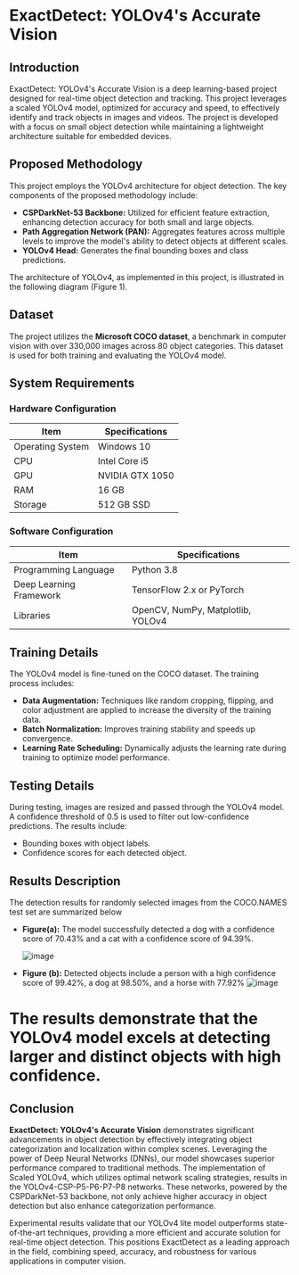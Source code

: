# ExactDetect: YOLOv4's Accurate Vision

## Introduction

ExactDetect: YOLOv4's Accurate Vision is a deep learning-based project designed for real-time object detection and tracking. This project leverages a scaled YOLOv4 model, optimized for accuracy and speed, to effectively identify and track objects in images and videos. The project is developed with a focus on small object detection while maintaining a lightweight architecture suitable for embedded devices.

## Proposed Methodology

This project employs the YOLOv4 architecture for object detection. The key components of the proposed methodology include:

- **CSPDarkNet-53 Backbone:** Utilized for efficient feature extraction, enhancing detection accuracy for both small and large objects.
- **Path Aggregation Network (PAN):** Aggregates features across multiple levels to improve the model's ability to detect objects at different scales.
- **YOLOv4 Head:** Generates the final bounding boxes and class predictions.

The architecture of YOLOv4, as implemented in this project, is illustrated in the following diagram (Figure 1).

## Dataset

The project utilizes the **Microsoft COCO dataset**, a benchmark in computer vision with over 330,000 images across 80 object categories. This dataset is used for both training and evaluating the YOLOv4 model.

## System Requirements

### Hardware Configuration

| Item               | Specifications   |
|--------------------|------------------|
| Operating System   | Windows 10       |
| CPU                | Intel Core i5    |
| GPU                | NVIDIA GTX 1050  |
| RAM                | 16 GB            |
| Storage            | 512 GB SSD       |

### Software Configuration

| Item               | Specifications                    |
|--------------------|-----------------------------------|
| Programming Language | Python 3.8                        |
| Deep Learning Framework | TensorFlow 2.x or PyTorch       |
| Libraries          | OpenCV, NumPy, Matplotlib, YOLOv4   |

## Training Details

The YOLOv4 model is fine-tuned on the COCO dataset. The training process includes:

- **Data Augmentation:** Techniques like random cropping, flipping, and color adjustment are applied to increase the diversity of the training data.
- **Batch Normalization:** Improves training stability and speeds up convergence.
- **Learning Rate Scheduling:** Dynamically adjusts the learning rate during training to optimize model performance.

## Testing Details

During testing, images are resized and passed through the YOLOv4 model. A confidence threshold of 0.5 is used to filter out low-confidence predictions. The results include:

- Bounding boxes with object labels.
- Confidence scores for each detected object.

## Results Description

The detection results for randomly selected images from the COCO.NAMES test set are summarized below

- **Figure(a):** The model successfully detected a dog with a confidence score of 70.43% and a cat with a confidence score of 94.39%.

  ![image](https://github.com/user-attachments/assets/f7b1ffa2-2ee7-4763-b04b-3bf310183caa)


- **Figure (b):** Detected objects include a person with a high confidence score of 99.42%, a dog at 98.50%, and a horse with 77.92%
  ![image](https://github.com/user-attachments/assets/c9a28e4e-abfa-450b-a47f-683f5a1fa86a)


# The results demonstrate that the YOLOv4 model excels at detecting larger and distinct objects with high confidence.

## Conclusion

**ExactDetect: YOLOv4's Accurate Vision** demonstrates significant advancements in object detection by effectively integrating object categorization and localization within complex scenes. Leveraging the power of Deep Neural Networks (DNNs), our model showcases superior performance compared to traditional methods. The implementation of Scaled YOLOv4, which utilizes optimal network scaling strategies, results in the YOLOv4-CSP-P5-P6-P7-P8 networks. These networks, powered by the CSPDarkNet-53 backbone, not only achieve higher accuracy in object detection but also enhance categorization performance.

Experimental results validate that our YOLOv4 lite model outperforms state-of-the-art techniques, providing a more efficient and accurate solution for real-time object detection. This positions ExactDetect as a leading approach in the field, combining speed, accuracy, and robustness for various applications in computer vision.
